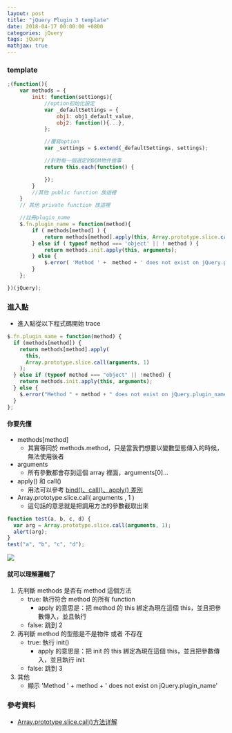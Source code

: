 ```yaml
---
layout: post
title: "jQuery Plugin 3 template"
date: 2018-04-17 00:00:00 +0800
categories: jQuery
tags: jQuery
mathjax: true
---
```


### template

```js
;(function(){
    var methods = {
        init: function(settiongs){
            //option初始化設定
            var _defaultSettings = {
                obj1: obj1_default_value,
                obj2: function(){...},
            };

            //覆寫option
            var _settings = $.extend(_defaultSettings, settings);

            //針對每一個選定的DOM物件做事
            return this.each(function() {

            });
        }
        //其他 public function 放這裡
    }
    // 其他 private function 放這裡

    //註冊plugin_name
    $.fn.plugin_name = function(method){
        if ( methods[method] ) {
            return methods[method].apply(this, Array.prototype.slice.call(arguments, 1));
        } else if ( typeof method === 'object' || ! method ) {
            return methods.init.apply(this, arguments);
        } else {
            $.error( 'Method ' +  method + ' does not exist on jQuery.plugin_name' );
        }
    };

})(jQuery);
```

### 進入點

- 進入點從以下程式碼開始 trace

```js
$.fn.plugin_name = function(method) {
  if (methods[method]) {
    return methods[method].apply(
      this,
      Array.prototype.slice.call(arguments, 1)
    );
  } else if (typeof method === "object" || !method) {
    return methods.init.apply(this, arguments);
  } else {
    $.error("Method " + method + " does not exist on jQuery.plugin_name");
  }
};
```

#### 你要先懂

- methods[method]
  - 其實等同於 methods.method，只是當我們想要以變數型態傳入的時候，無法使用後者
- arguments
  - 所有參數都會存到這個 array 裡面，arguments[0]...
- apply() 和 call()
  - 用法可以參考 [bind()、call()、apply() 差別](https://hackmd.io/s/rkM3GVmhf)
- Array.prototype.slice.call( arguments , 1 )
  - 這句話的意思就是把調用方法的參數截取出來

```js
function test(a, b, c, d) {
  var arg = Array.prototype.slice.call(arguments, 1);
  alert(arg);
}
test("a", "b", "c", "d");
```

![](https://i.imgur.com/bYvQ7ch.png)

#### 就可以理解邏輯了

1. 先判斷 methods 是否有 method 這個方法
   - true: 執行符合 method 的所有 function
     - apply 的意思是：把 method 的 this 綁定為現在這個 this，並且把參數傳入，並且執行
   - false: 跳到 2
2. 再判斷 method 的型態是不是物件 或者 不存在
   - true: 執行 init()
     - apply 的意思是：把 init 的 this 綁定為現在這個 this，並且把參數傳入，並且執行 init
   - false: 跳到 3
3. 其他
   - 顯示 'Method ' + method + ' does not exist on jQuery.plugin_name'

### 參考資料

- [Array.prototype.slice.call()方法详解](https://blog.csdn.net/i10630226/article/details/49702375)
